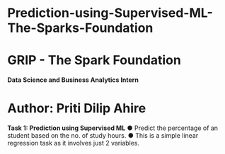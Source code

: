 # Prediction-using-Supervised-ML-The-Sparks-Foundation
#  GRIP - The Spark Foundation 
**Data Science and Business Analytics Intern** 
# Author: Priti Dilip Ahire
**Task 1: Prediction using Supervised ML** 
● Predict the percentage of an student based on the no. of study hours.
● This is a simple linear regression task as it involves just 2 variables.
